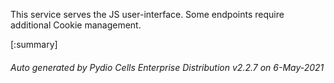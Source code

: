 






This service serves the JS user-interface. Some endpoints require additional Cookie management.

[:summary]

###### Auto generated by Pydio Cells Enterprise Distribution v2.2.7 on 6-May-2021
